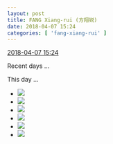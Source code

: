 ```yaml
---
layout: post
title: FANG Xiang-rui (方翔锐)
date: 2018-04-07 15:24
categories: [ 'fang-xiang-rui' ]
---
```


<div class="weibo-info">
  <a href="https://weibo.com/6117583008/GaZlmzanm">2018-04-07 15:24</a>
</div>

Recent days …

This day …

<!-- more -->

<ul class="weibo-pic-list-2">
  <li class="weibo-pic">
    <a href="//wx3.sinaimg.cn/mw690/006G0KNGgy1fq430y9kkvj31sg1sg1kx.jpg"><img src="//wx3.sinaimg.cn/thumb150/006G0KNGgy1fq430y9kkvj31sg1sg1kx.jpg"/></a>
  </li>
  <li class="weibo-pic">
    <a href="//wx2.sinaimg.cn/mw690/006G0KNGgy1fq4348lcubj30hs0hsjsj.jpg"><img src="//wx2.sinaimg.cn/thumb150/006G0KNGgy1fq4348lcubj30hs0hsjsj.jpg"/></a>
  </li>
  <li class="weibo-pic">
    <a href="//wx4.sinaimg.cn/mw690/006G0KNGgy1fq4313rpztj31sg1sgnnr.jpg"><img src="//wx4.sinaimg.cn/thumb150/006G0KNGgy1fq4313rpztj31sg1sgnnr.jpg"/></a>
  </li>
  <li class="weibo-pic">
    <a href="//wx3.sinaimg.cn/mw690/006G0KNGgy1fq43vetnq1j30v80v8dln.jpg"><img src="//wx3.sinaimg.cn/thumb150/006G0KNGgy1fq43vetnq1j30v80v8dln.jpg"/></a>
  </li>
  <li class="weibo-pic">
    <a href="//wx3.sinaimg.cn/mw690/006G0KNGgy1fq4311z0jcj30v80v8tfl.jpg"><img src="//wx3.sinaimg.cn/thumb150/006G0KNGgy1fq4311z0jcj30v80v8tfl.jpg"/></a>
  </li>
  <li class="weibo-pic">
    <a href="//wx3.sinaimg.cn/mw690/006G0KNGgy1fq43vgtwqlj30v80v8ag8.jpg"><img src="//wx3.sinaimg.cn/thumb150/006G0KNGgy1fq43vgtwqlj30v80v8ag8.jpg"/></a>
  </li>
</ul>
